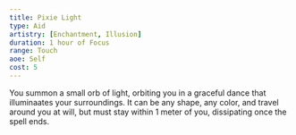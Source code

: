 ```yaml
---
title: Pixie Light
type: Aid
artistry: [Enchantment, Illusion]
duration: 1 hour of Focus
range: Touch
aoe: Self
cost: 5
---
```

You summon a small orb of light, orbiting you in a graceful dance that illuminaates your surroundings. It can be any shape, any color, and travel around you at will, but must stay within 1 meter of you, dissipating once the spell ends.
